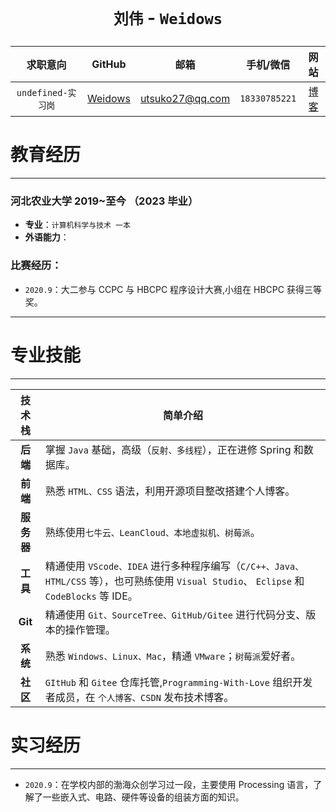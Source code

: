 <!--
 * @Author: Weidows
 * @Date: 2020-08-25 19:14:35
 * @LastEditors: Weidows
 * @LastEditTime: 2020-12-06 20:55:15
 * @FilePath: \Resume\README.md
-->
<h1 align="center">

`刘伟` - `Weidows`

</h1>
<center>

|      求职意向      |                GitHub                 |                  邮箱                  |   手机/微信   |               网站                |
| :----------------: | :-----------------------------------: | :------------------------------------: | :-----------: | :-------------------------------: |
| `undefined-实习岗` | [Weidows](https://github.com/Weidows) | [utsuko27@qq.com](https://mail.qq.com) | `18330785221` | [博客](https://weidows.github.io) |

</center>

# 教育经历

---

### 河北农业大学 2019~至今 （2023 毕业）

- **专业**：`计算机科学与技术 一本`
- **外语能力**：

### **比赛经历**：

- `2020.9`：大二参与 CCPC 与 HBCPC 程序设计大赛,小组在 HBCPC 获得三等奖。

---

# 专业技能

---

|   技术栈   | 简单介绍                                                                                                                                  |
| :--------: | ----------------------------------------------------------------------------------------------------------------------------------------- |
|  **后端**  | 掌握 `Java` 基础，高级（`反射、多线程`），正在进修 Spring 和数据库。                                                                      |
|  **前端**  | 熟悉 `HTML、CSS` 语法，利用开源项目整改搭建个人博客。                                                                                     |
| **服务器** | 熟练使用`七牛云、LeanCloud、本地虚拟机、树莓派`。                                                                                         |
|  **工具**  | 精通使用 `VScode、IDEA` 进行多种程序编写（`C/C++、Java、HTML/CSS` 等），也可熟练使用 `Visual Studio`、 `Eclipse` 和 `CodeBlocks` 等 IDE。 |
|  **Git**   | 精通使用 `Git、SourceTree、GitHub/Gitee` 进行代码分支、版本的操作管理。                                                                   |
|  **系统**  | 熟悉 `Windows、Linux、Mac`，精通 `VMware`；`树莓派`爱好者。                                                                               |
|  **社区**  | `GItHub` 和 `Gitee` 仓库托管,`Programming-With-Love` 组织开发者成员，在 `个人博客、CSDN` 发布技术博客。                                   |

# 实习经历

---

- `2020.9`：在学校内部的渤海众创学习过一段，主要使用 Processing 语言，了解了一些嵌入式、电路、硬件等设备的组装方面的知识。
